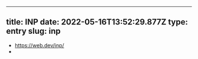 
---
title: INP 
date: 2022-05-16T13:52:29.877Z
type: entry
slug: inp
---
* https://web.dev/inp/
* 


